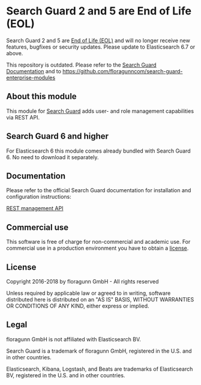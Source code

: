 # Search Guard 2 and 5 are End of Life (EOL)

Search Guard 2 and 5 are [End of Life (EOL)](https://docs.search-guard.com/latest/eol-policy) and will no longer receive new features, bugfixes or security updates. Please update to Elasticsearch 6.7 or above.

This repository is outdated. Please refer to the [Search Guard Documentation](https://docs.search-guard.com) and to https://github.com/floragunncom/search-guard-enterprise-modules

## About this module
This module for [Search Guard](https://github.com/floragunncom/search-guard) adds user- and role management capabilities via REST API.

## Search Guard 6 and higher
For Elasticsearch 6 this module comes already bundled with Search Guard 6. No need to download it separately.

## Documentation

Please refer to the official Search Guard documentation for installation and configuration instructions:

[REST management API](http://docs.search-guard.com/latest/rest-api)

## Commercial use
This software is free of charge for non-commercial and academic use. For commercial use in a production environment you have to obtain a [license](https://search-guard.com/licensing/). 

## License
Copyright 2016-2018 by floragunn GmbH - All rights reserved 

Unless required by applicable law or agreed to in writing, software
distributed here is distributed on an "AS IS" BASIS,
WITHOUT WARRANTIES OR CONDITIONS OF ANY KIND, either express or implied.

## Legal
floragunn GmbH is not affiliated with Elasticsearch BV.

Search Guard is a trademark of floragunn GmbH, registered in the U.S. and in other countries.

Elasticsearch, Kibana, Logstash, and Beats are trademarks of Elasticsearch BV, registered in the U.S. and in other countries.
